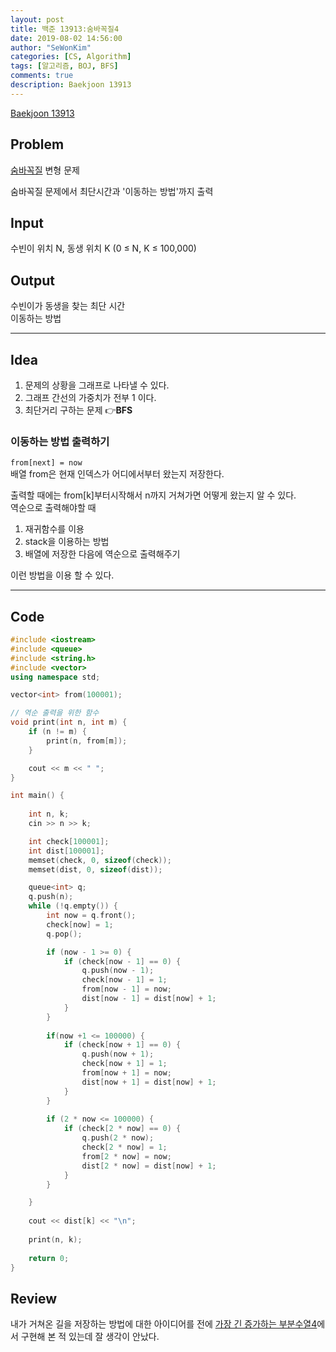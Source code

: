 ```yaml
---
layout: post
title: 백준 13913:숨바꼭질4 
date: 2019-08-02 14:56:00
author: "SeWonKim"
categories: [CS, Algorithm]
tags: [알고리즘, BOJ, BFS]
comments: true
description: Baekjoon 13913
---
```


[Baekjoon 13913](https://www.acmicpc.net/problem/13913)         


## Problem
  [숨바꼭질](https://siromom.github.io/algorithm/2019/07/18/Q1697.html) 변형 문제
  
  숨바꼭질 문제에서 최단시간과 '이동하는 방법'까지 출력

## Input
  수빈이 위치 N, 동생 위치 K (0 ≤ N, K ≤ 100,000)


## Output
  수빈이가 동생을 찾는 최단 시간     
  이동하는 방법


------



## Idea
  1. 문제의 상황을 그래프로 나타낼 수 있다.
  2. 그래프 간선의 가중치가 전부 1 이다.
  3. 최단거리 구하는 문제 
  👉**BFS**


### 이동하는 방법 출력하기
  `from[next] = now`   
  배열 from은 현재 인덱스가 어디에서부터 왔는지 저장한다.  

  출력할 때에는 from[k]부터시작해서 n까지 거쳐가면 어떻게 왔는지 알 수 있다.    
  역순으로 출력해야할 때
  1. 재귀함수를 이용
  2. stack을 이용하는 방법
  3. 배열에 저장한 다음에 역순으로 출력해주기

  이런 방법을 이용 할 수 있다.
  



------



## Code
```cpp
#include <iostream>
#include <queue>
#include <string.h>
#include <vector>
using namespace std;

vector<int> from(100001);

// 역순 출력을 위한 함수
void print(int n, int m) {
	if (n != m) {
		print(n, from[m]);
	}

	cout << m << " ";
}

int main() {
	
	int n, k;
	cin >> n >> k;

	int check[100001];
	int dist[100001];
	memset(check, 0, sizeof(check));
	memset(dist, 0, sizeof(dist));

	queue<int> q;
	q.push(n);
	while (!q.empty()) {
		int now = q.front();
		check[now] = 1;
		q.pop();

		if (now - 1 >= 0) {
			if (check[now - 1] == 0) {
				q.push(now - 1);
				check[now - 1] = 1;
				from[now - 1] = now;
				dist[now - 1] = dist[now] + 1;
			}
		}
		
		if(now +1 <= 100000) {
			if (check[now + 1] == 0) {
				q.push(now + 1);
				check[now + 1] = 1;
				from[now + 1] = now;
				dist[now + 1] = dist[now] + 1;
			}
		}
		
		if (2 * now <= 100000) {
			if (check[2 * now] == 0) {
				q.push(2 * now);
				check[2 * now] = 1;
				from[2 * now] = now;
				dist[2 * now] = dist[now] + 1;
			}
		}

	}
	
	cout << dist[k] << "\n";
	
	print(n, k);
	
	return 0;
}
```





## Review
  내가 거쳐온 길을 저장하는 방법에 대한 아이디어를 전에 [가장 긴 증가하는 부분수열4](https://siromom.github.io/algorithm/2019/07/29/Q14002.html)에서 구현해 본 적 있는데
  잘 생각이 안났다.





